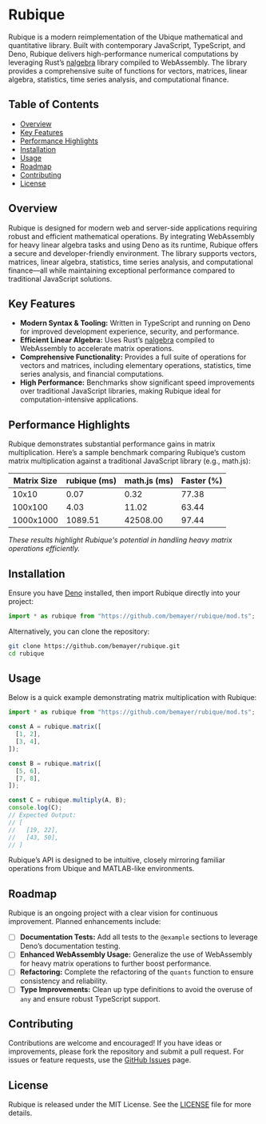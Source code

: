# Rubique

Rubique is a modern reimplementation of the Ubique mathematical and quantitative
library. Built with contemporary JavaScript, TypeScript, and Deno, Rubique
delivers high-performance numerical computations by leveraging Rust’s
[nalgebra](https://nalgebra.org/) library compiled to WebAssembly. The library
provides a comprehensive suite of functions for vectors, matrices, linear
algebra, statistics, time series analysis, and computational finance.

## Table of Contents

- [Overview](#overview)
- [Key Features](#key-features)
- [Performance Highlights](#performance-highlights)
- [Installation](#installation)
- [Usage](#usage)
- [Roadmap](#roadmap)
- [Contributing](#contributing)
- [License](#license)

## Overview

Rubique is designed for modern web and server-side applications requiring robust
and efficient mathematical operations. By integrating WebAssembly for heavy
linear algebra tasks and using Deno as its runtime, Rubique offers a secure and
developer-friendly environment. The library supports vectors, matrices, linear
algebra, statistics, time series analysis, and computational finance—all while
maintaining exceptional performance compared to traditional JavaScript
solutions.

## Key Features

- **Modern Syntax & Tooling:** Written in TypeScript and running on Deno for
  improved development experience, security, and performance.
- **Efficient Linear Algebra:** Uses Rust’s [nalgebra](https://nalgebra.org/)
  compiled to WebAssembly to accelerate matrix operations.
- **Comprehensive Functionality:** Provides a full suite of operations for
  vectors and matrices, including elementary operations, statistics, time series
  analysis, and financial computations.
- **High Performance:** Benchmarks show significant speed improvements over
  traditional JavaScript libraries, making Rubique ideal for
  computation-intensive applications.

## Performance Highlights

Rubique demonstrates substantial performance gains in matrix multiplication.
Here’s a sample benchmark comparing Rubique’s custom matrix multiplication
against a traditional JavaScript library (e.g., math.js):

| Matrix Size | rubique (ms) | math.js (ms) | Faster (%) |
| ----------- | ------------ | ------------ | ---------- |
| 10x10       | 0.07         | 0.32         | 77.38      |
| 100x100     | 4.03         | 11.02        | 63.44      |
| 1000x1000   | 1089.51      | 42508.00     | 97.44      |

_These results highlight Rubique's potential in handling heavy matrix operations
efficiently._

## Installation

Ensure you have [Deno](https://deno.land/) installed, then import Rubique
directly into your project:

```ts
import * as rubique from "https://github.com/bemayer/rubique/mod.ts";
```

Alternatively, you can clone the repository:

```bash
git clone https://github.com/bemayer/rubique.git
cd rubique
```

## Usage

Below is a quick example demonstrating matrix multiplication with Rubique:

```ts
import * as rubique from "https://github.com/bemayer/rubique/mod.ts";

const A = rubique.matrix([
  [1, 2],
  [3, 4],
]);

const B = rubique.matrix([
  [5, 6],
  [7, 8],
]);

const C = rubique.multiply(A, B);
console.log(C);
// Expected Output:
// [
//   [19, 22],
//   [43, 50],
// ]
```

Rubique’s API is designed to be intuitive, closely mirroring familiar operations
from Ubique and MATLAB-like environments.

## Roadmap

Rubique is an ongoing project with a clear vision for continuous improvement.
Planned enhancements include:

- [ ] **Documentation Tests:** Add all tests to the `@example` sections to
      leverage Deno’s documentation testing.
- [ ] **Enhanced WebAssembly Usage:** Generalize the use of WebAssembly for
      heavy matrix operations to further boost performance.
- [ ] **Refactoring:** Complete the refactoring of the `quants` function to
      ensure consistency and reliability.
- [ ] **Type Improvements:** Clean up type definitions to avoid the overuse of
      `any` and ensure robust TypeScript support.

## Contributing

Contributions are welcome and encouraged! If you have ideas or improvements,
please fork the repository and submit a pull request. For issues or feature
requests, use the [GitHub Issues](https://github.com/bemayer/rubique/issues)
page.

## License

Rubique is released under the MIT License. See the [LICENSE](LICENSE) file for
more details.
